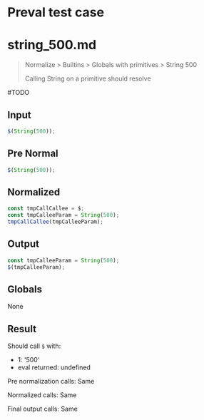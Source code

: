 # Preval test case

# string_500.md

> Normalize > Builtins > Globals with primitives > String 500
>
> Calling String on a primitive should resolve

#TODO

## Input

`````js filename=intro
$(String(500));
`````

## Pre Normal

`````js filename=intro
$(String(500));
`````

## Normalized

`````js filename=intro
const tmpCallCallee = $;
const tmpCalleeParam = String(500);
tmpCallCallee(tmpCalleeParam);
`````

## Output

`````js filename=intro
const tmpCalleeParam = String(500);
$(tmpCalleeParam);
`````

## Globals

None

## Result

Should call `$` with:
 - 1: '500'
 - eval returned: undefined

Pre normalization calls: Same

Normalized calls: Same

Final output calls: Same
